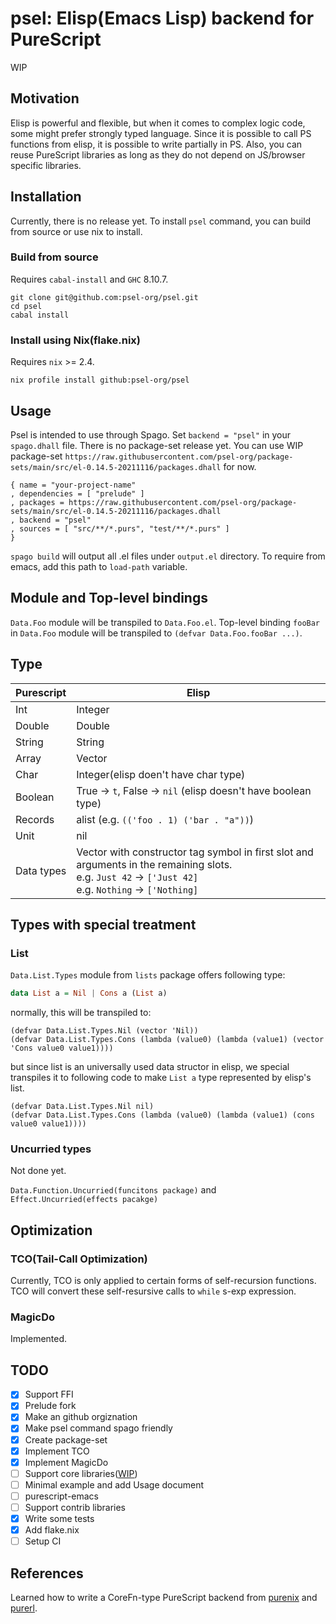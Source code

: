 # psel: Elisp(Emacs Lisp) backend for PureScript

WIP

## Motivation

Elisp is powerful and flexible, but when it comes to complex logic code, some might prefer strongly typed language.
Since it is possible to call PS functions from elisp, it is possible to write partially in PS.
Also, you can reuse PureScript libraries as long as they do not depend on JS/browser specific libraries.

## Installation

Currently, there is no release yet. To install `psel` command, you can build from source or use nix to install.

### Build from source

Requires `cabal-install` and `GHC` 8.10.7.

    git clone git@github.com:psel-org/psel.git
    cd psel
    cabal install

### Install using Nix(flake.nix)

Requires `nix` >= 2.4.

    nix profile install github:psel-org/psel

## Usage

Psel is intended to use through Spago. Set `backend = "psel"` in your `spago.dhall` file.
There is no package-set release yet. You can use WIP package-set `https://raw.githubusercontent.com/psel-org/package-sets/main/src/el-0.14.5-20211116/packages.dhall` for now.

```dhall
{ name = "your-project-name"
, dependencies = [ "prelude" ]
, packages = https://raw.githubusercontent.com/psel-org/package-sets/main/src/el-0.14.5-20211116/packages.dhall
, backend = "psel"
, sources = [ "src/**/*.purs", "test/**/*.purs" ]
}
```

`spago build` will output all .el files under `output.el` directory. To require from emacs, add this path to `load-path` variable.

## Module and Top-level bindings

`Data.Foo` module will be transpiled to `Data.Foo.el`.
Top-level binding `fooBar` in `Data.Foo` module will be transpiled to `(defvar Data.Foo.fooBar ...)`.

## Type

Purescript | Elisp
-----------|------
Int | Integer
Double | Double
String | String
Array | Vector
Char | Integer(elisp doen't have char type)
Boolean | True -> `t`, False -> `nil` (elisp doesn't have boolean type)
Records | alist (e.g. `(('foo . 1) ('bar . "a"))`)
Unit | nil
Data types | Vector with constructor tag symbol in first slot and arguments in the remaining slots. <br/>e.g. `Just 42` -> `['Just 42]`<br/>e.g. `Nothing` -> `['Nothing]`

## Types with special treatment

### List

`Data.List.Types` module from `lists` package offers following type:

```purescript
data List a = Nil | Cons a (List a)
```

normally, this will be transpiled to:

```elisp
(defvar Data.List.Types.Nil (vector 'Nil))
(defvar Data.List.Types.Cons (lambda (value0) (lambda (value1) (vector 'Cons value0 value1))))
```

but since list is an universally used data structor in elisp,
we special transpiles it to following code to make `List a` type represented by elisp's list.

```elisp
(defvar Data.List.Types.Nil nil)
(defvar Data.List.Types.Cons (lambda (value0) (lambda (value1) (cons value0 value1))))
```

### Uncurried types

Not done yet.

`Data.Function.Uncurried(funcitons package)` and `Effect.Uncurried(effects pacakge)`

## Optimization

### TCO(Tail-Call Optimization)

Currently, TCO is only applied to certain forms of self-recursion functions.
TCO will convert these self-resursive calls to `while` s-exp expression.

### MagicDo

Implemented.

## TODO

* [x] Support FFI
* [x] Prelude fork
* [x] Make an github orgiznation
* [x] Make psel command spago friendly
* [x] Create package-set
* [x] Implement TCO
* [x] Implement MagicDo
* [ ] Support core libraries([WIP](https://github.com/psel-org/package-sets))
* [ ] Minimal example and add Usage document
* [ ] purescript-emacs
* [ ] Support contrib libraries
* [x] Write some tests
* [x] Add flake.nix
* [ ] Setup CI

## References

Learned how to write a CoreFn-type PureScript backend from [purenix](https://github.com/purenix-org/purenix) and [purerl](https://github.com/purerl/purerl).
